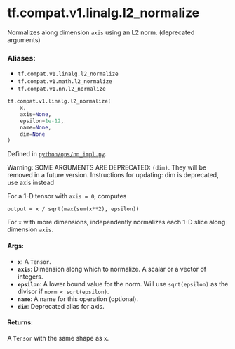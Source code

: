 <div itemscope itemtype="http://developers.google.com/ReferenceObject">
<meta itemprop="name" content="tf.compat.v1.linalg.l2_normalize" />
<meta itemprop="path" content="Stable" />
</div>

# tf.compat.v1.linalg.l2_normalize

Normalizes along dimension `axis` using an L2 norm. (deprecated arguments)

### Aliases:

* `tf.compat.v1.linalg.l2_normalize`
* `tf.compat.v1.math.l2_normalize`
* `tf.compat.v1.nn.l2_normalize`

``` python
tf.compat.v1.linalg.l2_normalize(
    x,
    axis=None,
    epsilon=1e-12,
    name=None,
    dim=None
)
```



Defined in [`python/ops/nn_impl.py`](/code/stable/tensorflow/python/ops/nn_impl.py).

<!-- Placeholder for "Used in" -->

Warning: SOME ARGUMENTS ARE DEPRECATED: `(dim)`. They will be removed in a future version.
Instructions for updating:
dim is deprecated, use axis instead

For a 1-D tensor with `axis = 0`, computes

    output = x / sqrt(max(sum(x**2), epsilon))

For `x` with more dimensions, independently normalizes each 1-D slice along
dimension `axis`.

#### Args:


* <b>`x`</b>: A `Tensor`.
* <b>`axis`</b>: Dimension along which to normalize.  A scalar or a vector of
  integers.
* <b>`epsilon`</b>: A lower bound value for the norm. Will use `sqrt(epsilon)` as the
  divisor if `norm < sqrt(epsilon)`.
* <b>`name`</b>: A name for this operation (optional).
* <b>`dim`</b>: Deprecated alias for axis.


#### Returns:

A `Tensor` with the same shape as `x`.
